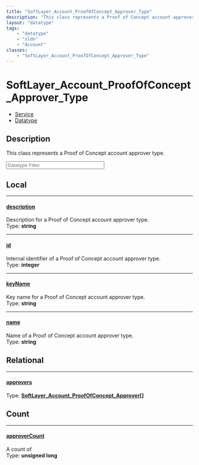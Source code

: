```yaml
---
title: "SoftLayer_Account_ProofOfConcept_Approver_Type"
description: "This class represents a Proof of Concept account approver type."
layout: "datatype"
tags:
    - "datatype"
    - "sldn"
    - "Account"
classes:
    - "SoftLayer_Account_ProofOfConcept_Approver_Type"
---
```


# SoftLayer_Account_ProofOfConcept_Approver_Type
<div id='service-datatype'>
    <ul id='sldn-reference-tabs'>
    <li id='service'> <a href='/reference/services/SoftLayer_Account_ProofOfConcept_Approver_Type' >Service</a></li>    <li id='datatype'> <a href='/reference/datatypes/SoftLayer_Account_ProofOfConcept_Approver_Type' >Datatype</a></li>
    </ul>
</div>

## Description 
This class represents a Proof of Concept account approver type. 





<!-- Filer BEGIN -->
<div class="view-filters">
        <div class="clearfix">
            <div class="search-input-box">
                <input placeholder="Datatype Filter" onkeyup="titleSearch(inputId='prop-input', divId='properties', elementClass='prop-row')" 
                    type="text" id="prop-input" value="" size="30" maxlength="128" class="form-text">
            </div>
        </div>
</div>
<!-- Filer END -->

<div id="properties" class="content">
<div id="localProperties" class="prop-content" >

## Local
<div class="prop-row">

-----
[description]: #description
#### [description]
Description for a Proof of Concept account approver type.  
<span class="type-label">Type: </span>**string**


</div>
<div class="prop-row">

-----
[id]: #id
#### [id]
Internal identifier of a Proof of Concept account approver type.  
<span class="type-label">Type: </span>**integer**


</div>
<div class="prop-row">

-----
[keyName]: #keyname
#### [keyName]
Key name for a Proof of Concept account approver type.  
<span class="type-label">Type: </span>**string**


</div>
<div class="prop-row">

-----
[name]: #name
#### [name]
Name of a Proof of Concept account approver type.  
<span class="type-label">Type: </span>**string**


</div>
</div>
<!-- LOCAL PROPERTY END -->

<div id="relationalProperties"  class="prop-content" >

## Relational
<div class="prop-row">

-----
[approvers]: #approvers
#### [approvers]
  
<span class="type-label">Type: </span>**<a href='/reference/datatypes/SoftLayer_Account_ProofOfConcept_Approver'>SoftLayer_Account_ProofOfConcept_Approver[] </a>**


</div>

## Count
<div class="prop-row">

-----
[approverCount]: #approvercount
#### [approverCount]
A count of    
<span class="type-label">Type: </span>**unsigned long**


</div>
</div>


